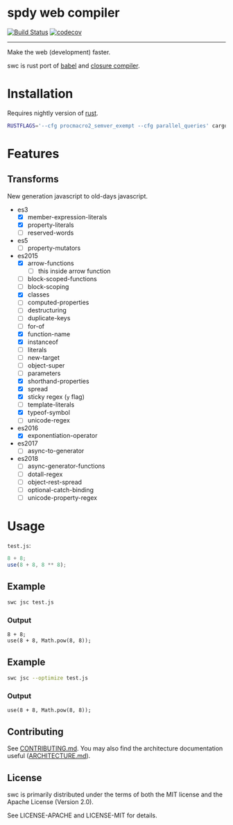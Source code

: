 # spdy web compiler

[![Build Status](https://travis-ci.org/swc-project/swc.svg?branch=master)](https://travis-ci.org/swc-project/swc)
[![codecov](https://codecov.io/gh/swc-project/swc/branch/master/graph/badge.svg)](https://codecov.io/gh/swc-project/swc)

-----

Make the web (development) faster.

swc is rust port of [babel][] and [closure compiler][].


# Installation

Requires nightly version of [rust][].

```sh
RUSTFLAGS='--cfg procmacro2_semver_exempt --cfg parallel_queries' cargo install --git https://github.com/swc-project/swc.git
```

# Features

## Transforms
New generation javascript to old-days javascript.

 - es3
    - [x] member-expression-literals
    - [x] property-literals
    - [ ] reserved-words

 - es5
    - [ ] property-mutators

 - es2015
    - [x] arrow-functions
      - [ ] this inside arrow function
    - [ ] block-scoped-functions
    - [ ] block-scoping
    - [x] classes
    - [ ] computed-properties
    - [ ] destructuring
    - [ ] duplicate-keys
    - [ ] for-of
    - [x] function-name
    - [x] instanceof
    - [ ] literals
    - [ ] new-target
    - [ ] object-super
    - [ ] parameters
    - [x] shorthand-properties
    - [x] spread
    - [x] sticky regex (`y` flag)
    - [ ] template-literals
    - [x] typeof-symbol
    - [ ] unicode-regex

 - es2016
    - [x] exponentiation-operator

 - es2017
    - [ ] async-to-generator

 - es2018
    - [ ] async-generator-functions
    - [ ] dotall-regex
    - [ ] object-rest-spread
    - [ ] optional-catch-binding
    - [ ] unicode-property-regex

# Usage

`test.js`:
```js
8 + 8;
use(8 + 8, 8 ** 8);
```

## Example

```sh
swc jsc test.js
```

### Output

```
8 + 8;
use(8 + 8, Math.pow(8, 8));
```

## Example

```sh
swc jsc --optimize test.js
```

### Output

```
use(8 + 8, Math.pow(8, 8));
```

## Contributing

See [CONTRIBUTING.md](CONTRIBUTING.md). You may also find the architecture
documentation useful ([ARCHITECTURE.md](ARCHITECTURE.md)).

## License

swc is primarily distributed under the terms of both the MIT license
and the Apache License (Version 2.0).

See LICENSE-APACHE and LICENSE-MIT for details.



[babel]:https://github.com/babel/babel
[closure compiler]:https://github.com/google/closure-compiler
[rust]:https://www.rust-lang.org
